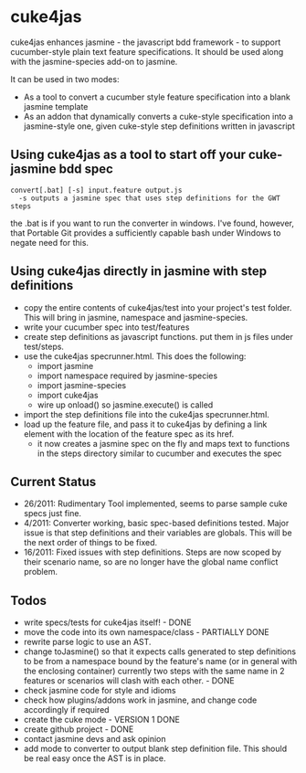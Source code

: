 cuke4jas
=========
cuke4jas enhances jasmine - the javascript bdd framework - to support cucumber-style plain text feature specifications. It should be used along with the jasmine-species add-on to jasmine.

It can be used in two modes:

- As a tool to convert a cucumber style feature specification into a blank jasmine template
- As an addon that dynamically converts a cuke-style specification into a jasmine-style one, given cuke-style step definitions written in javascript

Using cuke4jas as a tool to start off your cuke-jasmine bdd spec
---------------------------------------------------------------
    convert[.bat] [-s] input.feature output.js
      -s outputs a jasmine spec that uses step definitions for the GWT steps
    
the .bat is if you want to run the converter in windows. I've found, however, that Portable Git provides a sufficiently capable bash under Windows to negate need for this.
    
Using cuke4jas directly in jasmine with step definitions
----------------------------------------------------------
* copy the entire contents of cuke4jas/test into your project's test folder. This will bring in jasmine, namespace and jasmine-species.
* write your cucumber spec into test/features
* create step definitions as javascript functions. put them in js files under test/steps.
* use the cuke4jas specrunner.html. This does the following:
  * import jasmine
  * import namespace required by jasmine-species
  * import jasmine-species
  * import cuke4jas
  * wire up onload() so jasmine.execute() is called
* import the step definitions file into the cuke4jas specrunner.html.
* load up the feature file, and pass it to cuke4jas by defining a link element with the location of the feature spec as its href. 
  * it now creates a jasmine spec on the fly and maps text to functions in the steps directory similar to cucumber and executes the spec

Current Status
--------------
- 26/2011: Rudimentary Tool implemented, seems to parse sample cuke specs just fine.
- 4/2011: Converter working, basic spec-based definitions tested. Major issue is that step definitions and their variables are globals. This will be the next order of things to be fixed.
- 16/2011: Fixed issues with step definitions. Steps are now scoped by their scenario name, so are no longer have the global name conflict problem.

Todos
-----
* write specs/tests for cuke4jas itself! - DONE
* move the code into its own namespace/class - PARTIALLY DONE
* rewrite parse logic to use an AST.
* change toJasmine() so that it expects calls generated to step definitions to be from a namespace bound by the feature's name (or in general with the enclosing container)
  currently two steps with the same name in 2 features or scenarios will clash with each other. - DONE
* check jasmine code for style and idioms
* check how plugins/addons work in jasmine, and change code accordingly if required
* create the cuke mode  - VERSION 1 DONE
* create github project - DONE
* contact jasmine devs and ask opinion
* add mode to converter to output blank step definition file. This should be real easy once the AST is in place.